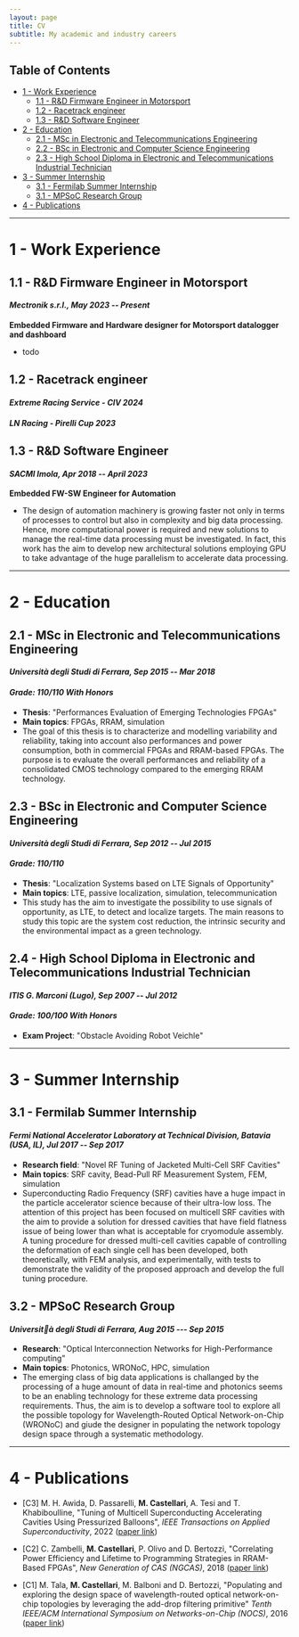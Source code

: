 ```yaml
---
layout: page
title: CV
subtitle: My academic and industry careers
---
```


## Table of Contents
- [1 - Work Experience](#1---work-experience)
	- [1.1 - R&D Firmware Engineer in Motorsport](#11---r&d-firmware-engineer-in-motorsport)
	- [1.2 - Racetrack engineer](#12---racetrack-engineer)
	- [1.3 - R&D Software Engineer](#13---r&d-software-engineer)
- [2 - Education](#2---education)
	- [2.1 - MSc in Electronic and Telecommunications Engineering](#21---msc-in-electronic-and-telecommunications-engineering)
	- [2.2 - BSc in Electronic and Computer Science Engineering](#22---bsc-in-electronic-and-computer-science-engineering)
	- [2.3 - High School Diploma in Electronic and Telecommunications Industrial Technician](#23---high-school-diploma-in-electronic-and-telecommunications-industrial-technician)
- [3 - Summer Internship](#3---summer-internship)
	- [3.1 - Fermilab Summer Internship](#31---fermilab-summer-internship) 
	- [3.1 - MPSoC Research Group](#31---mpsoc-research-group) 
- [4 - Publications](#3---publications)

---

# 1 - Work Experience
## 1.1 - R&D Firmware Engineer in Motorsport
#### _Mectronik s.r.l., May 2023 -- Present_
__Embedded Firmware and Hardware designer for Motorsport datalogger and dashboard__
- todo

## 1.2 - Racetrack engineer 
#### _Extreme Racing Service - CIV 2024_
#### _LN Racing - Pirelli Cup 2023_

## 1.3 - R&D Software Engineer
#### _SACMI Imola, Apr 2018 -- April 2023_
__Embedded FW-SW Engineer for Automation__
- The design of automation machinery is growing faster not only in terms of processes to control but also in complexity and big data processing. Hence, more computational power is required and new solutions to manage the real-time data processing must be investigated. In fact, this work has the aim to develop new architectural solutions employing GPU to take advantage of the huge parallelism to accelerate data processing.

---

# 2 - Education
## 2.1 - MSc in Electronic and Telecommunications Engineering
#### _Università degli Studi di Ferrara, Sep 2015 -- Mar 2018_
#### _Grade: 110/110 With Honors_

- __Thesis__: "Performances Evaluation of Emerging Technologies FPGAs"
- __Main topics__: FPGAs, RRAM, simulation
- The goal of this thesis is to characterize and modelling variability and reliability, taking into account also performances and power consumption, both in commercial FPGAs and RRAM-based FPGAs. The purpose is to evaluate the overall performances and reliability of a consolidated CMOS technology compared to the emerging RRAM technology.

## 2.3 - BSc in Electronic and Computer Science Engineering
#### _Università degli Studi di Ferrara, Sep 2012 -- Jul 2015_
#### _Grade: 110/110_

- __Thesis__: "Localization Systems based on LTE Signals of Opportunity"
- __Main topics__: LTE, passive localization, simulation, telecommunication 
- This study has the aim to investigate the possibility to use signals of opportunity, as LTE, to detect and localize targets. The main reasons to study this topic are the system cost reduction, the intrinsic security and the environmental impact as a green technology.

## 2.4 - High School Diploma in Electronic and Telecommunications Industrial Technician
#### _ITIS G. Marconi (Lugo), Sep 2007 -- Jul 2012_
#### _Grade: 100/100 With Honors_

- __Exam Project__: "Obstacle Avoiding Robot Veichle"

---

# 3 - Summer Internship 

## 3.1 - Fermilab Summer Internship
#### _Fermi National Accelerator Laboratory at Technical Division, Batavia (USA, IL), Jul 2017 -- Sep 2017_
- __Research field__: "Novel RF Tuning of Jacketed Multi-Cell SRF Cavities"
- __Main topics__: SRF cavity, Bead-Pull RF Measurement System, FEM, simulation 
- Superconducting Radio Frequency (SRF) cavities have a huge impact in the particle accelerator science because of their ultra-low loss. The attention of this project has been focused on multicell SRF cavities with the aim to provide a solution for dressed cavities that have field flatness issue of being lower than what is acceptable for cryomodule assembly. A tuning procedure for dressed multi-cell cavities capable of controlling the deformation of each single cell has been developed, both theoretically, with FEM analysis, and experimentally, with tests to demonstrate the validity of the proposed approach and develop the full tuning procedure.

## 3.2 - MPSoC Research Group
#### _Università degli Studi di Ferrara, Aug 2015 --- Sep 2015_
- __Research__: "Optical Interconnection Networks for High-Performance computing"
- __Main topics__: Photonics, WRONoC, HPC, simulation
- The emerging class of big data applications is challanged by the processing of a huge amount of data in real-time and photonics seems to be an enabling technology for these extreme data processing requirements. Thus, the aim is to develop a software tool to explore all the possible topology for Wavelength-Routed Optical Network-on-Chip (WRONoC) and giude the designer in populating the network topology design space through a systematic methodology.

---

# 4 - Publications
- [C3] M. H. Awida, D. Passarelli, __M. Castellari__, A. Tesi and T. Khabiboulline, "Tuning of Multicell Superconducting Accelerating Cavities Using Pressurized Balloons",  _IEEE Transactions on Applied Superconductivity_, 2022 ([paper link](https://ieeexplore.ieee.org/abstract/document/9691897))

- [C2] C. Zambelli, __M. Castellari__, P. Olivo and D. Bertozzi, "Correlating Power Efficiency and Lifetime to Programming Strategies in RRAM-Based FPGAs", _New Generation of CAS (NGCAS)_, 2018 ([paper link](https://ieeexplore.ieee.org/document/8572050))

- [C1] M. Tala, __M. Castellari__, M. Balboni and D. Bertozzi, "Populating and exploring the design space of wavelength-routed optical network-on-chip topologies by leveraging the add-drop filtering primitive" _Tenth IEEE/ACM International Symposium on Networks-on-Chip (NOCS)_, 2016 ([paper link](https://ieeexplore.ieee.org/document/7579331))
